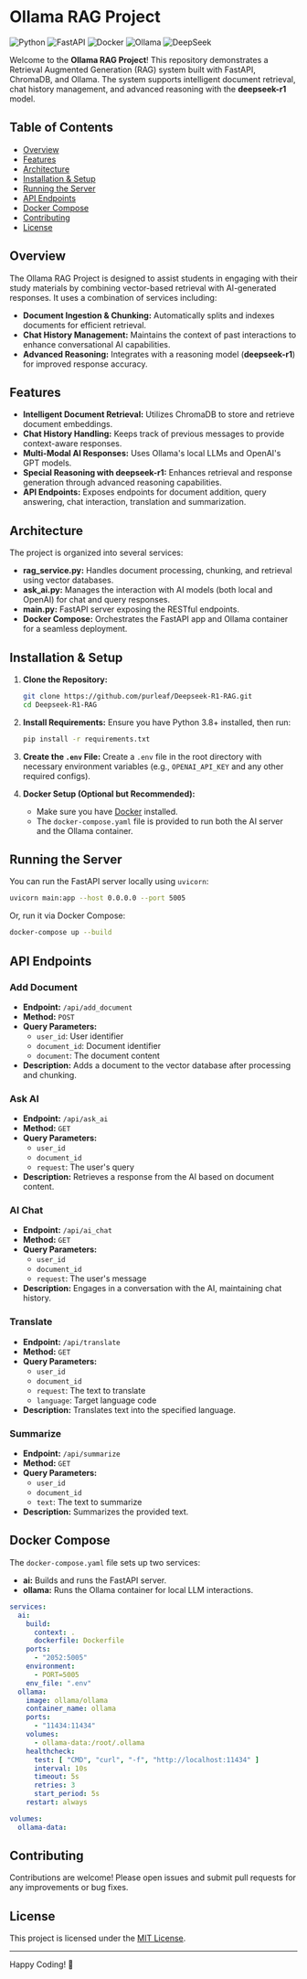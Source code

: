 # Ollama RAG Project

![Python](https://img.shields.io/badge/Python-3.8%2B-blue)
![FastAPI](https://img.shields.io/badge/FastAPI-0.70%2B-green)
![Docker](https://img.shields.io/badge/Docker-ready-brightgreen)
![Ollama](https://img.shields.io/badge/Ollama-powered-purple)
![DeepSeek](https://img.shields.io/badge/DeepSeek-Reasoning_Model-orange)

Welcome to the **Ollama RAG Project**! This repository demonstrates a Retrieval Augmented Generation (RAG) system built with FastAPI, ChromaDB, and Ollama. The system supports intelligent document retrieval, chat history management, and advanced reasoning with the **deepseek-r1** model.

## Table of Contents

- [Overview](#overview)
- [Features](#features)
- [Architecture](#architecture)
- [Installation & Setup](#installation--setup)
- [Running the Server](#running-the-server)
- [API Endpoints](#api-endpoints)
- [Docker Compose](#docker-compose)
- [Contributing](#contributing)
- [License](#license)

## Overview

The Ollama RAG Project is designed to assist students in engaging with their study materials by combining vector-based retrieval with AI-generated responses. It uses a combination of services including:
- **Document Ingestion & Chunking:** Automatically splits and indexes documents for efficient retrieval.
- **Chat History Management:** Maintains the context of past interactions to enhance conversational AI capabilities.
- **Advanced Reasoning:** Integrates with a reasoning model (**deepseek-r1**) for improved response accuracy.

## Features

- **Intelligent Document Retrieval:** Utilizes ChromaDB to store and retrieve document embeddings.
- **Chat History Handling:** Keeps track of previous messages to provide context-aware responses.
- **Multi-Modal AI Responses:** Uses Ollama's local LLMs and OpenAI's GPT models.
- **Special Reasoning with deepseek-r1:** Enhances retrieval and response generation through advanced reasoning capabilities.
- **API Endpoints:** Exposes endpoints for document addition, query answering, chat interaction, translation and summarization.

## Architecture

The project is organized into several services:

- **rag_service.py:** Handles document processing, chunking, and retrieval using vector databases.
- **ask_ai.py:** Manages the interaction with AI models (both local and OpenAI) for chat and query responses.
- **main.py:** FastAPI server exposing the RESTful endpoints.
- **Docker Compose:** Orchestrates the FastAPI app and Ollama container for a seamless deployment.

## Installation & Setup

1. **Clone the Repository:**
   ```bash
   git clone https://github.com/purleaf/Deepseek-R1-RAG.git
   cd Deepseek-R1-RAG
   ```

2. **Install Requirements:**
   Ensure you have Python 3.8+ installed, then run:
   ```bash
   pip install -r requirements.txt
   ```

3. **Create the `.env` File:**
   Create a `.env` file in the root directory with necessary environment variables (e.g., `OPENAI_API_KEY` and any other required configs).

4. **Docker Setup (Optional but Recommended):**
   - Make sure you have [Docker](https://www.docker.com/get-started) installed.
   - The `docker-compose.yaml` file is provided to run both the AI server and the Ollama container.

## Running the Server

You can run the FastAPI server locally using `uvicorn`:

```bash
uvicorn main:app --host 0.0.0.0 --port 5005
```

Or, run it via Docker Compose:

```bash
docker-compose up --build
```

## API Endpoints

### Add Document

- **Endpoint:** `/api/add_document`
- **Method:** `POST`
- **Query Parameters:**
  - `user_id`: User identifier
  - `document_id`: Document identifier
  - `document`: The document content
- **Description:** Adds a document to the vector database after processing and chunking.

### Ask AI

- **Endpoint:** `/api/ask_ai`
- **Method:** `GET`
- **Query Parameters:**
  - `user_id`
  - `document_id`
  - `request`: The user's query
- **Description:** Retrieves a response from the AI based on document content.

### AI Chat

- **Endpoint:** `/api/ai_chat`
- **Method:** `GET`
- **Query Parameters:**
  - `user_id`
  - `document_id`
  - `request`: The user's message
- **Description:** Engages in a conversation with the AI, maintaining chat history.

### Translate

- **Endpoint:** `/api/translate`
- **Method:** `GET`
- **Query Parameters:**
  - `user_id`
  - `document_id`
  - `request`: The text to translate
  - `language`: Target language code
- **Description:** Translates text into the specified language.


### Summarize

- **Endpoint:** `/api/summarize`
- **Method:** `GET`
- **Query Parameters:**
  - `user_id`
  - `document_id`
  - `text`: The text to summarize
- **Description:** Summarizes the provided text.

## Docker Compose

The `docker-compose.yaml` file sets up two services:

- **ai:** Builds and runs the FastAPI server.
- **ollama:** Runs the Ollama container for local LLM interactions.

```yaml
services:
  ai:
    build:
      context: .
      dockerfile: Dockerfile
    ports:
      - "2052:5005"
    environment:
      - PORT=5005
    env_file: ".env"
  ollama:
    image: ollama/ollama
    container_name: ollama
    ports:
      - "11434:11434"
    volumes:
      - ollama-data:/root/.ollama
    healthcheck:
      test: [ "CMD", "curl", "-f", "http://localhost:11434" ]
      interval: 10s
      timeout: 5s
      retries: 3
      start_period: 5s
    restart: always

volumes:
  ollama-data:
```

## Contributing

Contributions are welcome! Please open issues and submit pull requests for any improvements or bug fixes.

## License

This project is licensed under the [MIT License](LICENSE).

---

Happy Coding! 🚀
